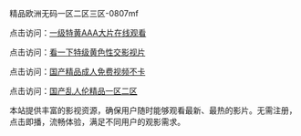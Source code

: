 精品欧洲无码一区二区三区-0807mf

点击访问：<a href="https://heiliaowzu4ur.pages.dev">一级特黄AAA大片在线观看</a>

点击访问：<a href="https://heiliaozj3tjd.pages.dev">看一下特级黄色性交影视片</a>

点击访问：<a href="https://heiliaoe8ajia.pages.dev">国产精品成人免费视频不卡</a>

点击访问：<a href="https://heiliaoxqkkct.pages.dev">国产乱人伦精品一区二区</a>

本站提供丰富的影视资源，确保用户随时能够观看最新、最热的影片。无需注册，点击即播，流畅体验，满足不同用户的观影需求。

<span style="display:none;">[Canonical link](https://github.com/ww20250708 ）</span>
